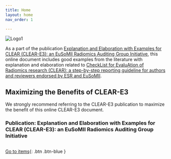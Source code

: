 ```yaml
---
title: Home
layout: home
nav_order: 1

---
```


![Logo1](/CLEAR-E3/assets/images/logo.png)

As a part of the publication [Explanation and Elaboration with Examples for CLEAR (CLEAR-E3): an EuSoMII Radiomics Auditing Group Initiative](), this online document includes good examples from the literature with explanation and elaboration related to [CheckList for EvaluAtion of Radiomics research (CLEAR): a step-by-step reporting guideline for authors and reviewers endorsed by ESR and EuSoMII](https://insightsimaging.springeropen.com/articles/10.1186/s13244-023-01415-8).

## Maximizing the Benefits of CLEAR-E3

We strongly recommend referring to the CLEAR-E3 publication to maximize the benefit of this online CLEAR-E3 document.

### Publication: Explanation and Elaboration with Examples for CLEAR (CLEAR-E3): an EuSoMII Radiomics Auditing Group Initiative

##

[Go to items](https://radiomic.github.io/CLEAR-E3/docs/Item1.html){: .btn .btn-blue }
